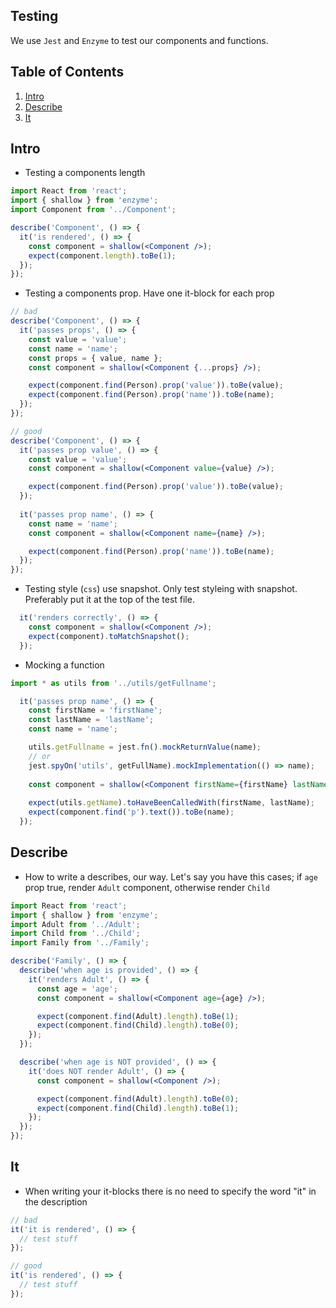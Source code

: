 ## Testing

We use `Jest` and `Enzyme` to test our components and functions.

## Table of Contents

1. [Intro](#intro)
1. [Describe](#describe)
1. [It](#it)

## Intro

- Testing a components length

```jsx
import React from 'react';
import { shallow } from 'enzyme';
import Component from '../Component';

describe('Component', () => {
  it('is rendered', () => {
    const component = shallow(<Component />);
    expect(component.length).toBe(1);
  });
});
```

- Testing a components prop. Have one it-block for each prop

```jsx
// bad
describe('Component', () => {
  it('passes props', () => {
    const value = 'value';
    const name = 'name';
    const props = { value, name };
    const component = shallow(<Component {...props} />);

    expect(component.find(Person).prop('value')).toBe(value);
    expect(component.find(Person).prop('name')).toBe(name);
  });
});

// good
describe('Component', () => {
  it('passes prop value', () => {
    const value = 'value';
    const component = shallow(<Component value={value} />);

    expect(component.find(Person).prop('value')).toBe(value);
  });
  
  it('passes prop name', () => {
    const name = 'name';
    const component = shallow(<Component name={name} />);

    expect(component.find(Person).prop('name')).toBe(name);
  });
});
```

- Testing style (`css`) use snapshot. Only test styleing with snapshot. Preferably put it at the top of the test file. 
```jsx
  it('renders correctly', () => {
    const component = shallow(<Component />);
    expect(component).toMatchSnapshot();
  });
```

- Mocking a function
```jsx
import * as utils from '../utils/getFullname';

  it('passes prop name', () => {
    const firstName = 'firstName';
    const lastName = 'lastName';
    const name = 'name';

    utils.getFullname = jest.fn().mockReturnValue(name);
    // or
    jest.spyOn('utils', getFullName).mockImplementation(() => name);
    
    const component = shallow(<Component firstName={firstName} lastName={lastName} />);
    
    expect(utils.getName).toHaveBeenCalledWith(firstName, lastName);
    expect(component.find('p').text()).toBe(name);
  });
```

## Describe

- How to write a describes, our way. Let's say you have this cases; if `age` prop true, render `Adult` component, otherwise render `Child`

```jsx
import React from 'react';
import { shallow } from 'enzyme';
import Adult from '../Adult';
import Child from '../Child';
import Family from '../Family';

describe('Family', () => {
  describe('when age is provided', () => {
    it('renders Adult', () => {
      const age = 'age';
      const component = shallow(<Component age={age} />);

      expect(component.find(Adult).length).toBe(1);
      expect(component.find(Child).length).toBe(0);
    });
  });

  describe('when age is NOT provided', () => {
    it('does NOT render Adult', () => {
      const component = shallow(<Component />);

      expect(component.find(Adult).length).toBe(0);
      expect(component.find(Child).length).toBe(1);
    });
  });
});
```

## It

- When writing your it-blocks there is no need to specify the word "it" in the description

```jsx
// bad
it('it is rendered', () => {
  // test stuff
});

// good
it('is rendered', () => {
  // test stuff
});
```
